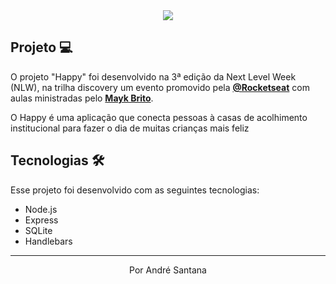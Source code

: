 <div align="center"> <img src="https://raw.githubusercontent.com/hebertcisco/happy/master/web/src/images/logo.svg" > </div>

## Projeto 💻

O projeto "Happy" foi desenvolvido na 3ª edição da Next Level Week (NLW), na trilha discovery um evento promovido pela **[@Rocketseat](https://github.com/Rocketseat)** com aulas ministradas pelo **[Mayk Brito](https://github.com/maykbrito)**.

<p></p>

O Happy é uma aplicação que conecta pessoas à casas de acolhimento institucional para fazer o dia de muitas crianças mais feliz

## Tecnologias 🛠️

Esse projeto foi desenvolvido com as seguintes tecnologias:

* Node.js
* Express
* SQLite
* Handlebars
---

<p align="center">Por André Santana</p>
